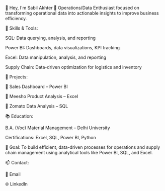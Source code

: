 👋 Hey, I'm Sabil Akhter
🔧 Operations/Data Enthusiast focused on transforming operational data into actionable insights to improve business efficiency.

🎯 Skills & Tools:

SQL: Data querying, analysis, and reporting

Power BI: Dashboards, data visualizations, KPI tracking

Excel: Data manipulation, analysis, and reporting

Supply Chain: Data-driven optimization for logistics and inventory

💼 Projects:

🔹 Sales Dashboard – Power BI

🔹 Meesho Product Analysis – Excel

🔹 Zomato Data Analysis – SQL

📚 Education:

B.A. (Voc) Material Management – Delhi University

Certifications: Excel, SQL, Power BI, Python

🚀 Goal: To build efficient, data-driven processes for operations and supply chain management using analytical tools like Power BI, SQL, and Excel.

📫 Contact:

📧 Email

🌐 LinkedIn
